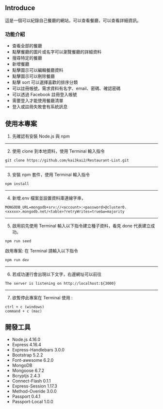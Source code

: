 ## Introduce

這是一個可以紀錄自己餐廳的網站，可以查看餐廳，可以查看詳細資訊。

### 功能介紹

- 查看全部的餐廳
- 點擊餐廳的圖片或名字可以瀏覽餐廳的詳細資料
- 搜尋特定的餐廳
- 新增餐廳
- 點擊圖示可以編輯餐廳資料
- 點擊圖示可以刪除餐廳
- 點擊 sort 可以選擇喜歡的排序分類
- 可以註冊帳號，需求資料有名字、email、密碼、確認密碼
- 可以透過 Facebook 註冊登入帳號
- 需要登入才能使用餐廳清單
- 登入或註冊失敗會有系統訊息

## 使用本專案

1. 先確認有安裝 Node.js 與 npm

---

2. 使用 clone 到本地資料，使用 Terminal 輸入指令

```
git clone https://github.com/kai3kai2/Restaurant-List.git
```

---

3. 安裝 npm 套件，使用 Terminal 輸入指令

```
npm install
```

---

4. 新增.env 檔案並設置資料庫連線字串，

```
MONGODB_URL=mongodb+srv://<account>:<password>@cluster0.<xxxxx>.mongodb.net/<table>?retryWrites=true&w=majority
```

---

5. 啟用前先使用 Terminal 輸入以下指令建立種子資料，看見 done 代表建立成功。

```
npm run seed
```

啟用專案: 在 Terminal 請輸入以下指令

```
npm run dev
```

---

6. 若成功運行會出現以下文字，右邊網址可以前往

```
The server is listening on http://localhost:${3000}
```

---

7. 欲暫停此專案在 Terminal 使用 :

```
ctrl + c (windows)
command + c (mac)
```

## 開發工具

- Node.js 4.16.0
- Express 4.16.4
- Express-Handlebars 3.0.0
- Bootstrap 5.2.2
- Font-awesome 6.2.0
- MongoDB
- Mongoose 6.7.2
- Bcryptjs 2.4.3
- Connect-Flash 0.1.1
- Express-Session 1.17.3
- Method-Overide 3.0.0
- Passport 0.4.1
- Passport-Local 1.0.0